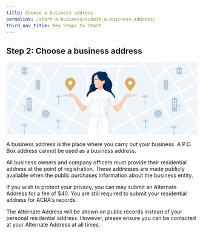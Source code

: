 ```yaml
---
title: Choose a business address
permalink: /start-a-business/submit-a-business-address/
third_nav_title: Key Steps to Start
---
```


## Step 2: Choose a business address

![Choose Biz Address](/images/start/StartSJ_BusinessAddress.jpg)

A business address is the place where you carry out your business. A P.O. Box address cannot be used as a business address.

All business owners and company officers must provide their residential address at the point of registration. These addresses are made publicly available when the public purchases information about the business entity.

If you wish to protect your privacy, you can may submit an Alternate Address for a fee of $40. You are still required to submit your residential address for ACRA's records.

The Alternate Address will be shown on public records instead of your personal residential address. However, please ensure you can be contacted at your Alternate Address at all times.